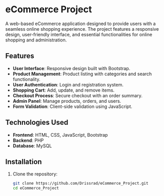 # eCommerce Project

A web-based eCommerce application designed to provide users with a seamless online shopping experience. The project features a responsive design, user-friendly interface, and essential functionalities for online shopping and administration.

## Features

- **User Interface**: Responsive design built with Bootstrap.
- **Product Management**: Product listing with categories and search functionality.
- **User Authentication**: Login and registration system.
- **Shopping Cart**: Add, update, and remove items.
- **Checkout Process**: Secure checkout with an order summary.
- **Admin Panel**: Manage products, orders, and users.
- **Form Validation**: Client-side validation using JavaScript.

## Technologies Used

- **Frontend**: HTML, CSS, JavaScript, Bootstrap
- **Backend**: PHP
- **Database**: MySQL

## Installation

1. Clone the repository:
   ```bash
   git clone https://github.com/Drissrad/eCommerce_Project.git
   cd eCommerce_Project

